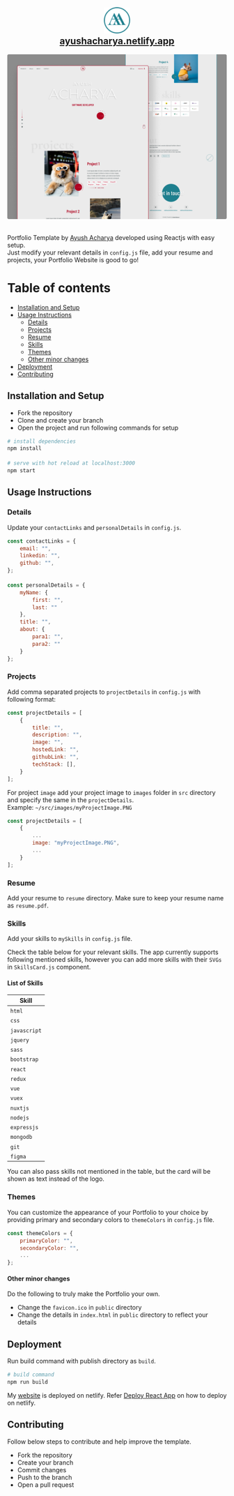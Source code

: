 <h2 align="center">
    <a href="https://github.com/jash139/">
        <img src="./public/favicon.ico" alt="Logo" width="60" height="60" />
    </a>
    <br/>
    <a href="https://ayushacharya.netlify.app/">ayushacharya.netlify.app</a>
</h2>

<div align="center">
    <img src="./src/images/templateIllustration.png" alt="Illustration" />
</div>

<br/>

Portfolio Template by [Ayush Acharya](https://github.com/jash139/) developed using Reactjs with easy setup.
<br />
Just modify your relevant details in `config.js` file, add your resume and projects,
your Portfolio Website is good to go!

# Table of contents

* [Installation and Setup](#installation-and-setup)
* [Usage Instructions](#usage-instructions)
    * [Details](#details)
    * [Projects](#projects)
    * [Resume](#resume)
    * [Skills](#skills)
    * [Themes](#themes)
    * [Other minor changes](#other-minor-changes)
* [Deployment](#deployment)
* [Contributing](#contributing)

## Installation and Setup

* Fork the repository
* Clone and create your branch
* Open the project and run following commands for setup

```bash
# install dependencies
npm install

# serve with hot reload at localhost:3000
npm start
```

## Usage Instructions

### Details

Update your `contactLinks` and `personalDetails` in `config.js`.

```jsx
const contactLinks = {
    email: "",
    linkedin: "",
    github: "",
};

const personalDetails = {
    myName: {
        first: "",
        last: ""
    },
    title: "",
    about: {
        para1: "",
        para2: ""
    }
};
```

### Projects

Add comma separated projects to `projectDetails` in `config.js` with following format:

```jsx
const projectDetails = [
    {
        title: "",
        description: "",
        image: "",
        hostedLink: "",
        githubLink: "",
        techStack: [],
    }
];
```

For project `image` add your project image to `images` folder in `src` directory and specify the same in the `projectDetails`.
<br />
Example:
`~/src/images/myProjectImage.PNG`

```jsx
const projectDetails = [
    {
        ...
        image: "myProjectImage.PNG",
        ...
    }
];
```

### Resume

Add your resume to `resume` directory. Make sure to keep your resume name as `resume.pdf`.


### Skills

Add your skills to `mySkills` in `config.js` file.

Check the table below for your relevant skills. The app currently supports following mentioned skills, however you can add more skills with their `SVGs` in `SkillsCard.js` component.

#### List of Skills

| Skill           |
| --------------- |
| `html`          |
| `css`           |
| `javascript`    |
| `jquery`        |
| `sass`          |
| `bootstrap`     |
| `react`         |
| `redux`         |
| `vue`           |
| `vuex`          |
| `nuxtjs`        |
| `nodejs`        |
| `expressjs`     |
| `mongodb`       |
| `git`           |
| `figma`         |

You can also pass skills not mentioned in the table, but the card will be shown as text instead of the logo.

### Themes

You can customize the appearance of your Portfolio to your choice by providing primary and secondary colors to `themeColors` in `config.js` file.

```jsx
const themeColors = {
    primaryColor: "",
    secondaryColor: "",
    ...
};
```

#### Other minor changes

Do the following to truly make the Portfolio your own.

* Change the `favicon.ico` in `public` directory
* Change the details in `index.html` in `public` directory to reflect your details

## Deployment
Run build command with publish directory as `build`.

```bash
# build command
npm run build
```

My [website](https://ayushacharya.netlify.app/) is deployed on netlify. Refer [Deploy React App](https://www.netlify.com/blog/2016/07/22/deploy-react-apps-in-less-than-30-seconds/) on how to deploy on netlify.

## Contributing
Follow below steps to contribute and help improve the template.

* Fork the repository
* Create your branch 
* Commit changes
* Push to the branch
* Open a pull request